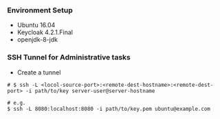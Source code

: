 ### Environment Setup
- Ubuntu 16.04
- Keycloak 4.2.1.Final
- openjdk-8-jdk

### SSH Tunnel for Administrative tasks
- Create a tunnel
```
# $ ssh -L <locol-source-port>:<remote-dest-hostname>:<remote-dest-port> -i path/to/key server-user@server-hostname

# e.g.
$ ssh -L 8080:localhost:8080 -i path/to/key.pem ubuntu@example.com
```
